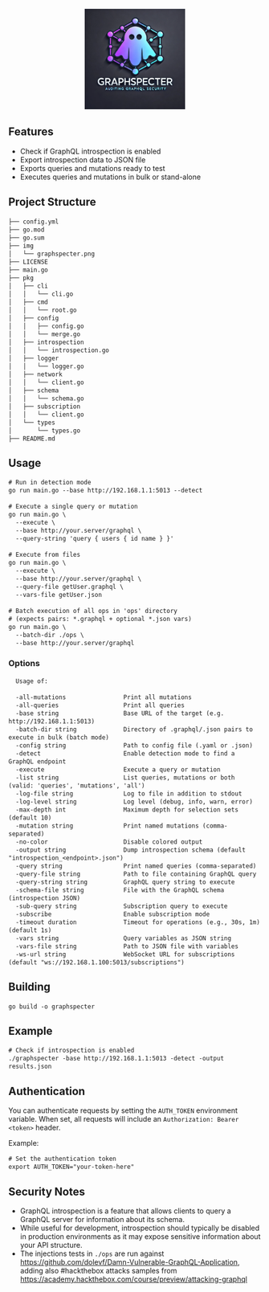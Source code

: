 <p align="center">
   <img alt="GraphSpecter" src="img/graphspecter.png" width="200" height="200"/>
   <p align="center">
   </p>
 </p>

## Features

- Check if GraphQL introspection is enabled
- Export introspection data to JSON file
- Exports queries and mutations ready to test
- Executes queries and mutations in bulk or stand-alone

## Project Structure

```
├── config.yml
├── go.mod
├── go.sum
├── img
│   └── graphspecter.png
├── LICENSE
├── main.go
├── pkg
│   ├── cli
│   │   └── cli.go
│   ├── cmd
│   │   └── root.go
│   ├── config
│   │   ├── config.go
│   │   └── merge.go
│   ├── introspection
│   │   └── introspection.go
│   ├── logger
│   │   └── logger.go
│   ├── network
│   │   └── client.go
│   ├── schema
│   │   └── schema.go
│   ├── subscription
│   │   └── client.go
│   └── types
│       └── types.go
├── README.md

```

## Usage

```
# Run in detection mode
go run main.go --base http://192.168.1.1:5013 --detect

# Execute a single query or mutation
go run main.go \
  --execute \
  --base http://your.server/graphql \
  --query-string 'query { users { id name } }'

# Execute from files
go run main.go \
  --execute \
  --base http://your.server/graphql \
  --query-file getUser.graphql \
  --vars-file getUser.json

# Batch execution of all ops in 'ops' directory
# (expects pairs: *.graphql + optional *.json vars)
go run main.go \
  --batch-dir ./ops \
  --base http://your.server/graphql
```

### Options
```
  Usage of:

  -all-mutations                Print all mutations
  -all-queries                  Print all queries
  -base string                  Base URL of the target (e.g. http://192.168.1.1:5013)
  -batch-dir string             Directory of .graphql/.json pairs to execute in bulk (batch mode)
  -config string                Path to config file (.yaml or .json)
  -detect                       Enable detection mode to find a GraphQL endpoint
  -execute                      Execute a query or mutation
  -list string                  List queries, mutations or both (valid: 'queries', 'mutations', 'all')
  -log-file string              Log to file in addition to stdout
  -log-level string             Log level (debug, info, warn, error)
  -max-depth int                Maximum depth for selection sets (default 10)
  -mutation string              Print named mutations (comma-separated)
  -no-color                     Disable colored output
  -output string                Dump introspection schema (default "introspection_<endpoint>.json")
  -query string                 Print named queries (comma-separated)
  -query-file string            Path to file containing GraphQL query
  -query-string string          GraphQL query string to execute
  -schema-file string           File with the GraphQL schema (introspection JSON)
  -sub-query string             Subscription query to execute
  -subscribe                    Enable subscription mode
  -timeout duration             Timeout for operations (e.g., 30s, 1m) (default 1s)
  -vars string                  Query variables as JSON string
  -vars-file string             Path to JSON file with variables
  -ws-url string                WebSocket URL for subscriptions (default "ws://192.168.1.100:5013/subscriptions")
```
## Building

```
go build -o graphspecter
```

## Example

```
# Check if introspection is enabled
./graphspecter -base http://192.168.1.1:5013 -detect -output results.json
```

## Authentication

You can authenticate requests by setting the `AUTH_TOKEN` environment variable. When set, all requests will include an `Authorization: Bearer <token>` header.

Example:
```
# Set the authentication token
export AUTH_TOKEN="your-token-here"
```

## Security Notes

- GraphQL introspection is a feature that allows clients to query a GraphQL server for information about its schema.
- While useful for development, introspection should typically be disabled in production environments as it may expose sensitive information about your API structure.
- The injections tests in `./ops` are run against https://github.com/dolevf/Damn-Vulnerable-GraphQL-Application, adding also #hackthebox attacks samples from https://academy.hackthebox.com/course/preview/attacking-graphql 
